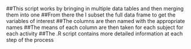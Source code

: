 ##This script works by bringing in multiple data tables and then merging them into one
##From there the I subset the full data frame to get the variables of interest
##The columns are then named with the appropriate names
##The means of each column are then taken for each subject for each activity
##The .R script contains more detailed information at each step of the process
